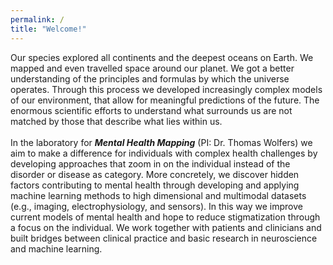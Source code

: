 ```yaml
---
permalink: /
title: "Welcome!"
---
```

Our species explored all continents and the deepest oceans on Earth. We mapped and even travelled space around our planet. We got a better understanding of the principles and formulas by which the universe operates. Through this process we developed increasingly complex models of our environment, that allow for meaningful predictions of the future. The enormous scientific efforts to understand what surrounds us are not matched by those that describe what lies within us.
<br>
<br>
In the laboratory for ***Mental Health Mapping*** (PI: Dr. Thomas Wolfers) we aim to make a difference for individuals with complex health challenges by developing approaches that zoom in on the individual instead of the disorder or disease as category. More concretely, we discover hidden factors contributing to mental health through developing and applying machine learning methods to high dimensional and multimodal datasets (e.g., imaging, electrophysiology, and sensors). In this way we improve current models of mental health and hope to reduce stigmatization through a focus on the individual. We work together with patients and clinicians and built bridges between clinical practice and basic research in neuroscience and machine learning.
